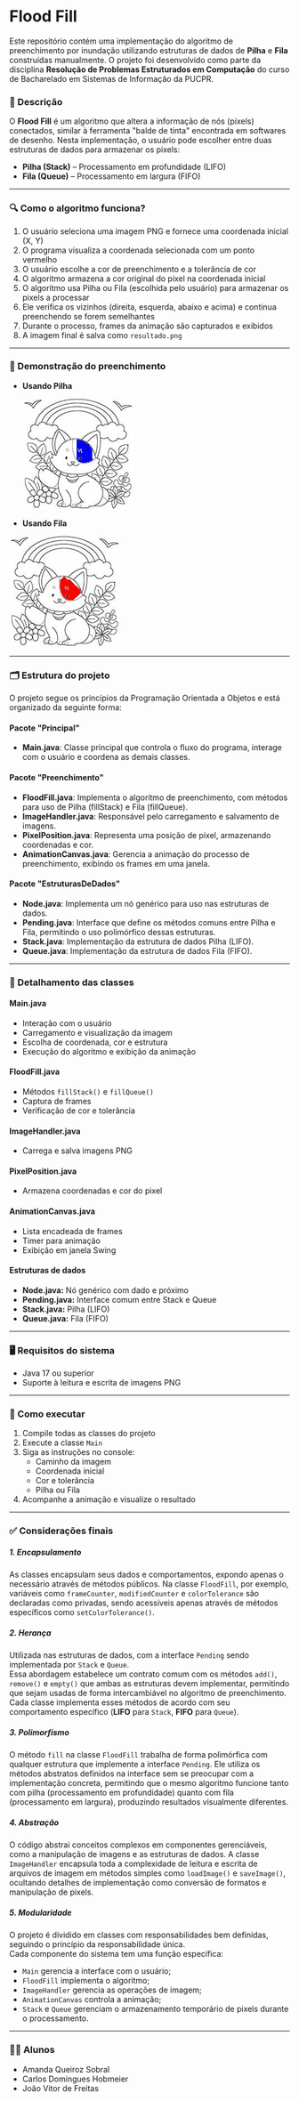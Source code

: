 # Flood Fill

Este repositório contém uma implementação do algoritmo de preenchimento por inundação utilizando estruturas de dados de **Pilha** e **Fila** construídas manualmente. O projeto foi desenvolvido como parte da disciplina **Resolução de Problemas Estruturados em Computação** do curso de Bacharelado em Sistemas de Informação da PUCPR.


### 📖 Descrição 

O **Flood Fill** é um algoritmo que altera a informação de nós (pixels) conectados, similar à ferramenta "balde de tinta" encontrada em softwares de desenho. Nesta implementação, o usuário pode escolher entre duas estruturas de dados para armazenar os pixels:
- **Pilha (Stack)** – Processamento em profundidade (LIFO)
- **Fila (Queue)** – Processamento em largura (FIFO)


---
### 🔍 Como o algoritmo funciona?

1. O usuário seleciona uma imagem PNG e fornece uma coordenada inicial (X, Y)  
2. O programa visualiza a coordenada selecionada com um ponto vermelho  
3. O usuário escolhe a cor de preenchimento e a tolerância de cor  
4. O algoritmo armazena a cor original do pixel na coordenada inicial  
5. O algoritmo usa Pilha ou Fila (escolhida pelo usuário) para armazenar os pixels a processar  
6. Ele verifica os vizinhos (direita, esquerda, abaixo e acima) e continua preenchendo se forem semelhantes  
7. Durante o processo, frames da animação são capturados e exibidos  
8. A imagem final é salva como `resultado.png`


---   
### 🎥 Demonstração do preenchimento

- **Usando Pilha**
  
  ![Animação com Pilha](https://raw.githubusercontent.com/joaoson/FloodFillJava/refs/heads/main/Gifs/pilha.gif?token=GHSAT0AAAAAADAVWQTQUWEQ44S7XYCO7IXAZ7MMQJA)

- **Usando Fila**
  
 ![Animação com Fila](https://raw.githubusercontent.com/joaoson/FloodFillJava/refs/heads/main/Gifs/fila.gif?token=GHSAT0AAAAAADAVWQTQNUH2WTOOLU46SAKIZ7MMPWQ)


---   
### 🗂️ Estrutura do projeto

O projeto segue os princípios da Programação Orientada a Objetos e está organizado da seguinte forma:

#### Pacote "Principal"
- **Main.java**: Classe principal que controla o fluxo do programa, interage com o usuário e coordena as demais classes.

#### Pacote "Preenchimento"
- **FloodFill.java**: Implementa o algoritmo de preenchimento, com métodos para uso de Pilha (fillStack) e Fila (fillQueue).  
- **ImageHandler.java**: Responsável pelo carregamento e salvamento de imagens.  
- **PixelPosition.java**: Representa uma posição de pixel, armazenando coordenadas e cor.  
- **AnimationCanvas.java**: Gerencia a animação do processo de preenchimento, exibindo os frames em uma janela.

#### Pacote "EstruturasDeDados"
- **Node.java**: Implementa um nó genérico para uso nas estruturas de dados.  
- **Pending.java**: Interface que define os métodos comuns entre Pilha e Fila, permitindo o uso polimórfico dessas estruturas.  
- **Stack.java**: Implementação da estrutura de dados Pilha (LIFO).  
- **Queue.java**: Implementação da estrutura de dados Fila (FIFO).


---
### 🔎 Detalhamento das classes

#### Main.java
- Interação com o usuário
- Carregamento e visualização da imagem
- Escolha de coordenada, cor e estrutura
- Execução do algoritmo e exibição da animação

#### FloodFill.java
- Métodos `fillStack()` e `fillQueue()`
- Captura de frames
- Verificação de cor e tolerância

#### ImageHandler.java
- Carrega e salva imagens PNG 

#### PixelPosition.java
- Armazena coordenadas e cor do pixel

#### AnimationCanvas.java
- Lista encadeada de frames
- Timer para animação
- Exibição em janela Swing

#### Estruturas de dados
- **Node.java:** Nó genérico com dado e próximo
- **Pending.java:** Interface comum entre Stack e Queue
- **Stack.java:** Pilha (LIFO)
- **Queue.java:** Fila (FIFO)


---
### 🖥️ Requisitos do sistema

- Java 17 ou superior  
- Suporte à leitura e escrita de imagens PNG


---
### 🚀 Como executar

1. Compile todas as classes do projeto  
2. Execute a classe `Main`  
3. Siga as instruções no console:
   - Caminho da imagem
   - Coordenada inicial
   - Cor e tolerância
   - Pilha ou Fila
4. Acompanhe a animação e visualize o resultado


---
### ✅ Considerações finais

##### 1. Encapsulamento
As classes encapsulam seus dados e comportamentos, expondo apenas o necessário através de métodos públicos. Na classe `FloodFill`, por exemplo, variáveis como `frameCounter`, `modifiedCounter` e `colorTolerance` são declaradas como privadas, sendo acessíveis apenas através de métodos específicos como `setColorTolerance()`.  


##### 2. Herança
Utilizada nas estruturas de dados, com a interface `Pending` sendo implementada por `Stack` e `Queue`.  
Essa abordagem estabelece um contrato comum com os métodos `add()`, `remove()` e `empty()` que ambas as estruturas devem implementar, permitindo que sejam usadas de forma intercambiável no algoritmo de preenchimento. Cada classe implementa esses métodos de acordo com seu comportamento específico (**LIFO** para `Stack`, **FIFO** para `Queue`).

##### 3. Polimorfismo
O método `fill` na classe `FloodFill` trabalha de forma polimórfica com qualquer estrutura que implemente a interface `Pending`. Ele utiliza os métodos abstratos definidos na interface sem se preocupar com a implementação concreta, permitindo que o mesmo algoritmo funcione tanto com pilha (processamento em profundidade) quanto com fila (processamento em largura), produzindo resultados visualmente diferentes.

##### 4. Abstração
O código abstrai conceitos complexos em componentes gerenciáveis, como a manipulação de imagens e as estruturas de dados. A classe `ImageHandler` encapsula toda a complexidade de leitura e escrita de arquivos de imagem em métodos simples como `loadImage()` e `saveImage()`, ocultando detalhes de implementação como conversão de formatos e manipulação de pixels.

##### 5. Modularidade
O projeto é dividido em classes com responsabilidades bem definidas, seguindo o princípio da responsabilidade única.  
Cada componente do sistema tem uma função específica:
- `Main` gerencia a interface com o usuário;
- `FloodFill` implementa o algoritmo;
- `ImageHandler` gerencia as operações de imagem;
- `AnimationCanvas` controla a animação;
- `Stack` e `Queue` gerenciam o armazenamento temporário de pixels durante o processamento.


---
### 👩‍💻 Alunos

- Amanda Queiroz Sobral 
- Carlos Domingues Hobmeier
- João Vitor de Freitas
